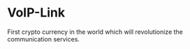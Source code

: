 # VoIP-Link
First crypto currency in the world which will revolutionize the communication services.
